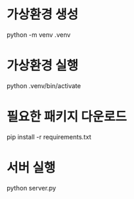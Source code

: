 # 가상환경 생성
python -m venv .venv
# 가상환경 실행
python .venv/bin/activate
# 필요한 패키지 다운로드
pip install -r requirements.txt
# 서버 실행
python server.py

